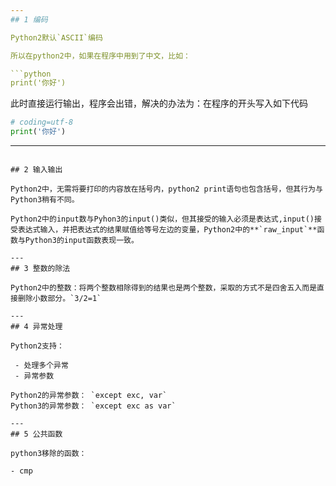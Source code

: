 ```yaml
---
## 1 编码

Python2默认`ASCII`编码

所以在python2中，如果在程序中用到了中文，比如：

```python
print('你好')
```
此时直接运行输出，程序会出错，解决的办法为：在程序的开头写入如下代码

```python
# coding=utf-8
print('你好')
```

---
```

## 2 输入输出

Python2中，无需将要打印的内容放在括号内，python2 print语句也包含括号，但其行为与Python3稍有不同。

Python2中的input数与Pyhon3的input()类似，但其接受的输入必须是表达式,input()接受表达式输入，并把表达式的结果赋值给等号左边的变量，Python2中的**`raw_input`**函数与Python3的input函数表现一致。

---
## 3 整数的除法

Python2中的整数：将两个整数相除得到的结果也是两个整数，采取的方式不是四舍五入而是直接删除小数部分。`3/2=1`
 
---
## 4 异常处理

Python2支持：

 - 处理多个异常
 - 异常参数

Python2的异常参数： `except exc, var`
Python3的异常参数： `except exc as var`

---
## 5 公共函数

python3移除的函数：

- cmp
